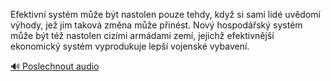 
Efektivní systém může být nastolen pouze tehdy, když si sami lidé uvědomí výhody, jež jim taková změna může přinést. Nový hospodářský systém může být též nastolen cizími armádami zemí, jejichž efektivnější ekonomický systém vyprodukuje lepší vojenské vybavení.

[🔊 Poslechnout audio](/data/7-paragraphs/audio/chapter_168/para_005-Efektivn-systm-me-bt-nastolen-pouze-tehdy-kd.mp3)
